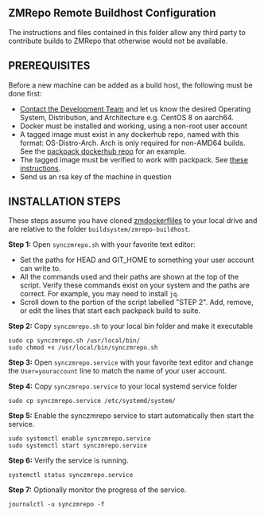 ## ZMRepo Remote Buildhost Configuration

The instructions and files contained in this folder allow any third party to contribute builds to ZMRepo that otherwise would not be available.

PREREQUISITES
-------------

Before a new machine can be added as a build host, the following must be done first:
- [Contact the Development Team](https://github.com/ZoneMinder/zoneminder#contacting-the-development-team) and let us know the desired Operating System, Distribution, and Architecture e.g. CentOS 8 on aarch64.
- Docker must be installed and working, using a non-root user account
- A tagged image must exist in any dockerhub repo, named with this format: OS-Distro-Arch. Arch is only required for non-AMD64 builds. See the [packpack dockerhub repo](https://hub.docker.com/r/packpack/packpack/tags) for an example.
- The tagged image must be verified to work with packpack. See [these instructions](https://zoneminder.readthedocs.io/en/stable/installationguide/packpack.html).
- Send us an rsa key of the machine in question

INSTALLATION STEPS
------------------
These steps assume you have cloned [zmdockerfliles](https://github.com/ZoneMinder/zmdockerfiles) to your local drive and are relative to the folder `buildsystem/zmrepo-buildhost`.

**Step 1:** Open `synczmrepo.sh` with your favorite text editor:

- Set the paths for HEAD and GIT_HOME to something your user account can write to.
- All the commands used and their paths are shown at the top of the script. Verify these commands exist on your system and the paths are correct. For example, you may need to install `jq`.
- Scroll down to the portion of the script labelled "STEP 2". Add, remove, or edit the lines that start each packpack build to suite.

**Step 2:** Copy `synczmrepo.sh` to your local bin folder and make it executable

    sudo cp synczmrepo.sh /usr/local/bin/
    sudo chmod +x /usr/local/bin/synczmrepo.sh

**Step 3:** Open `synczmrepo.service` with your favorite text editor and change the `User=youraccount` line to match the name of your user account.

**Step 4:** Copy `synczmrepo.service` to your local systemd service folder

    sudo cp synczmrepo.service /etc/systemd/system/

**Step 5:** Enable the synczmrepo service to start automatically then start the service.

    sudo systemctl enable synczmrepo.service
    sudo systemctl start synczmrepo.service
    
**Step 6:** Verify the service is running.

    systemctl status synczmrepo.service
    
**Step 7:** Optionally monitor the progress of the service.

    journalctl -u synczmrepo -f
